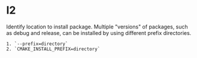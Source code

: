 # I2

Identify location to install package. Multiple "versions" of packages, such as debug and release, can be installed by 
using different prefix directories.

    1. `--prefix=directory`
    2. `CMAKE_INSTALL_PREFIX=directory`
